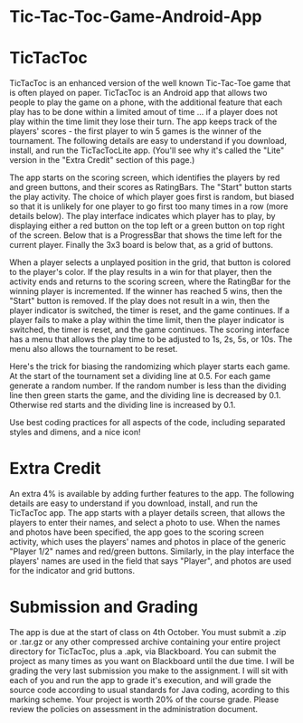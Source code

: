 # Tic-Tac-Toc-Game-Android-App

# TicTacToc
TicTacToc is an enhanced version of the well known Tic-Tac-Toe game that is often played on paper. TicTacToc is an Android app that allows two people to play the game on a phone, with the additional feature that each play has to be done within a limited amout of time ... if a player does not play within the time limit they lose their turn. The app keeps track of the players' scores - the first player to win 5 games is the winner of the tournament. The following details are easy to understand if you download, install, and run the TicTacTocLite app. (You'll see why it's called the "Lite" version in the "Extra Credit" section of this page.)

The app starts on the scoring screen, which identifies the players by red and green buttons, and their scores as RatingBars. The "Start" button starts the play activity. The choice of which player goes first is random, but biased so that it is unlikely for one player to go first too many times in a row (more details below). The play interface indicates which player has to play, by displaying either a red button on the top left or a green button on top right of the screen. Below that is a ProgressBar that shows the time left for the current player. Finally the 3x3 board is below that, as a grid of buttons.

When a player selects a unplayed position in the grid, that button is colored to the player's color. If the play results in a win for that player, then the activity ends and returns to the scoring screen, where the RatingBar for the winning player is incremented. If the winner has reached 5 wins, then the "Start" button is removed. If the play does not result in a win, then the player indicator is switched, the timer is reset, and the game continues. If a player fails to make a play within the time limit, then the player indicator is switched, the timer is reset, and the game continues. The scoring interface has a menu that allows the play time to be adjusted to 1s, 2s, 5s, or 10s. The menu also allows the tournament to be reset.

Here's the trick for biasing the randomizing which player starts each game. At the start of the tournament set a dividing line at 0.5. For each game generate a random number. If the random number is less than the dividing line then green starts the game, and the dividing line is decreased by 0.1. Otherwise red starts and the dividing line is increased by 0.1.

Use best coding practices for all aspects of the code, including separated styles and dimens, and a nice icon!

# Extra Credit
An extra 4% is available by adding further features to the app. The following details are easy to understand if you download, install, and run the TicTacToc app.
The app starts with a player details screen, that allows the players to enter their names, and select a photo to use. When the names and photos have been specified, the app goes to the scoring screen activity, which uses the players' names and photos in place of the generic "Player 1/2" names and red/green buttons. Similarly, in the play interface the players' names are used in the field that says "Player", and photos are used for the indicator and grid buttons.

# Submission and Grading
The app is due at the start of class on 4th October. You must submit a .zip or .tar.gz or any other compressed archive containing your entire project directory for TicTacToc, plus a .apk, via Blackboard. You can submit the project as many times as you want on Blackboard until the due time. I will be grading the very last submission you make to the assignment. I will sit with each of you and run the app to grade it's execution, and will grade the source code according to usual standards for Java coding, acording to this marking scheme. Your project is worth 20% of the course grade. Please review the policies on assessment in the administration document.
